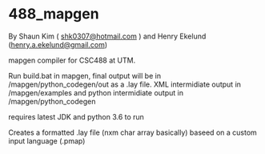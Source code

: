 # 488_mapgen
By Shaun Kim ( shk0307@hotmail.com ) and Henry Ekelund (henry.a.ekelund@gmail.com)

mapgen compiler for CSC488 at UTM.

Run build.bat in mapgen, final output will be in /mapgen/python_codegen/out as a .lay file.
XML intermidiate output in /mapgen/examples and python intermidiate output in /mapgen/python_codegen

requires latest JDK and python 3.6 to run

Creates a formatted .lay file (nxm char array basically) baseed on a custom input language (.pmap)
